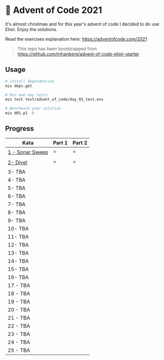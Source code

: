 # 🎄 Advent of Code 2021

It's almost christmas and for this year's advent of code I decided to do use Elixir. Enjoy the solutions.

Read the exercises explanation here: https://adventofcode.com/2021

> This repo has been bootstrapped from https://github.com/mhanberg/advent-of-code-elixir-starter

## Usage

```bash
# Install dependencies
mix deps.get

# Run one day tests
mix test test/advent_of_code/day_01_test.exs

# Benchmark your solution
mix d01.p1 -b
```

## Progress

| Kata                                            | Part 1 | Part 2 |
| ----------------------------------------------- | ------ | ------ |
| [1 - Sonar Sweep](lib/advent_of_code/day_01.ex) | ⭐️      | ⭐️      |
| [2- Dive!](lib/advent_of_code/day_02.ex)        | ⭐️      | ⭐️      |
| 3- TBA                                          |        |        |
| 4- TBA                                          |        |        |
| 5- TBA                                          |        |        |
| 6- TBA                                          |        |        |
| 7- TBA                                          |        |        |
| 8- TBA                                          |        |        |
| 9- TBA                                          |        |        |
| 10- TBA                                         |        |        |
| 11- TBA                                         |        |        |
| 12- TBA                                         |        |        |
| 13- TBA                                         |        |        |
| 14- TBA                                         |        |        |
| 15- TBA                                         |        |        |
| 16- TBA                                         |        |        |
| 17 - TBA                                        |        |        |
| 18 - TBA                                        |        |        |
| 19 - TBA                                        |        |        |
| 20 - TBA                                        |        |        |
| 21 - TBA                                        |        |        |
| 22 - TBA                                        |        |        |
| 23 - TBA                                        |        |        |
| 24 - TBA                                        |        |        |
| 25 - TBA                                        |        |        |

